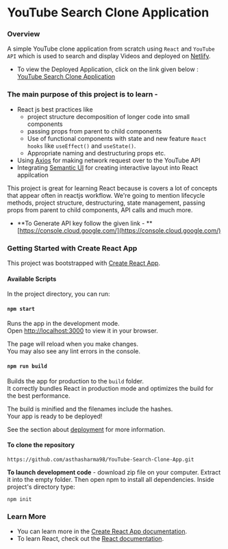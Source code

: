 # YouTube Search Clone Application

### Overview

A simple YouTube clone application from scratch using `React` and `YouTube API` which is used to search and display Videos and deployed on [Netlify](https://www.netlify.com/).

- To view the Deployed Application, click on the link given below : [YouTube Search Clone Application](https://youtube-search-clone-app.netlify.app/)


### The main purpose of this project is to learn - 

- React js best practices like 
   - project structure decomposition of longer code into small components  
   - passing props from parent to child components
   - Use of functional components with state and new feature `React hooks` like `useEffect()` and `useState()`.
   - Appropriate naming and destructuring props etc.
- Using [Axios](https://www.freecodecamp.org/news/how-to-use-axios-with-react/) for making network request over to the YouTube API 
- Integrating [Semantic UI](https://semantic-ui.com/introduction/getting-started.html) for creating interactive layout into React appilcation

This project is great for learning React because is covers a lot of concepts that appear often in reactjs workflow. We're going to mention lifecycle methods, project structure, destructuring, state management, passing props from parent to child components, API calls and much more.  

- **To Generate API key follow the given link - ** [https://console.cloud.google.com/](https://console.cloud.google.com/)


### Getting Started with Create React App

This project was bootstrapped with [Create React App](https://github.com/facebook/create-react-app).

#### Available Scripts

In the project directory, you can run:

#### `npm start`

Runs the app in the development mode.\
Open [http://localhost:3000](http://localhost:3000) to view it in your browser.

The page will reload when you make changes.\
You may also see any lint errors in the console.

#### `npm run build`

Builds the app for production to the `build` folder.\
It correctly bundles React in production mode and optimizes the build for the best performance.

The build is minified and the filenames include the hashes.\
Your app is ready to be deployed!

See the section about [deployment](https://facebook.github.io/create-react-app/docs/deployment) for more information.

#### To clone the repository 
```
https://github.com/asthasharma98/YouTube-Search-Clone-App.git
```

**To launch development code** -  download zip file on your computer. Extract it into the empty folder. Then open npm to install all dependencies. Inside project's directory type:
```
npm init
```

### Learn More

- You can learn more in the [Create React App documentation](https://facebook.github.io/create-react-app/docs/getting-started).
- To learn React, check out the [React documentation](https://reactjs.org/).
